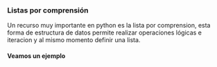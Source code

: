 ### Listas por comprensión

Un recurso muy importante en python es la lista por comprension, esta forma de estructura de datos permite realizar operaciones lógicas e iteracion y al mismo momento definir una lista.

#### Veamos un ejemplo